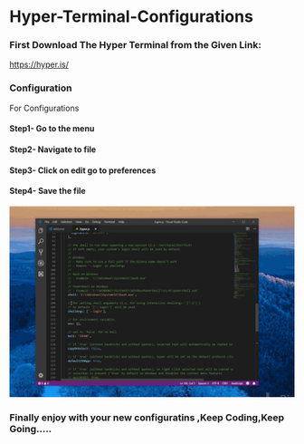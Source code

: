 # Hyper-Terminal-Configurations

### First Download The Hyper Terminal from the Given Link:

https://hyper.is/

### Configuration

For Configurations 

#### Step1- Go to the menu 

#### Step2- Navigate to file 

#### Step3- Click on edit go to preferences 

#### Step4- Save the file 


<img src="https://github.com/ShushantRaghuvanshi/Hyper-Terminal-Configurations/blob/master/hypergif.gif" />


### Finally enjoy with your new configuratins ,Keep Coding,Keep Going.....
